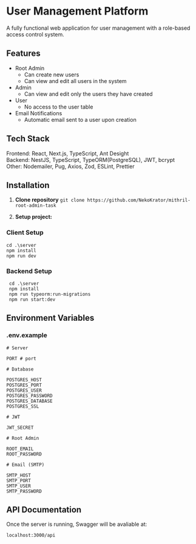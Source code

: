 # User Management Platform

A fully functional web application for user management with a role-based access control system.

## Features

- Root Admin
  - Can create new users
  - Can view and edit all users in the system
- Admin
  - Can view and edit only the users they have created
- User
  - No access to the user table
- Email Notifications
  - Automatic email sent to a user upon creation

## Tech Stack

Frontend: React, Next.js, TypeScript, Ant Desight\
Backend: NestJS, TypeScript, TypeORM(PostgreSQL), JWT, bcrypt\
Other: Nodemailer, Pug, Axios, Zod, ESLint, Prettier

## Installation

1. **Clone repository**
   `git clone https://github.com/NekoKrator/mithril-root-admin-task`

2. **Setup project:**

### Client Setup

```console
cd .\server
npm install
npm run dev
```

### Backend Setup

```console
 cd .\server
 npm install
 npm run typeorm:run-migrations
 npm run start:dev
```

## Environment Variables

### .env.example

```env
# Server

PORT # port

# Database

POSTGRES_HOST
POSTGRES_PORT
POSTGRES_USER
POSTGRES_PASSWORD
POSTGRES_DATABASE
POSTGRES_SSL

# JWT

JWT_SECRET

# Root Admin

ROOT_EMAIL
ROOT_PASSWORD

# Email (SMTP)

SMTP_HOST
SMTP_PORT
SMTP_USER
SMTP_PASSWORD
```

## API Documentation

Once the server is running, Swagger will be avaliable at:

```console
localhost:3000/api
```
